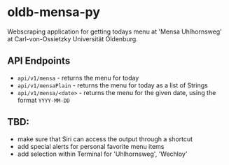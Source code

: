 # oldb-mensa-py

Webscraping application for getting todays menu at 'Mensa Uhlhornsweg' at Carl-von-Ossietzky Universität Oldenburg. 

## API Endpoints
* `api/v1/mensa` - returns the menu for today
* `api/v1/mensaPlain` - returns the menu for today as a list of Strings
* `api/v1/mensa/<date>` - returns the menu for the given date, using the format `YYYY-MM-DD`

## TBD:
 - make sure that Siri can access the output through a shortcut
 - add special alerts for personal favorite menu items
 - add selection within Terminal for 'Uhlhornsweg', 'Wechloy'
